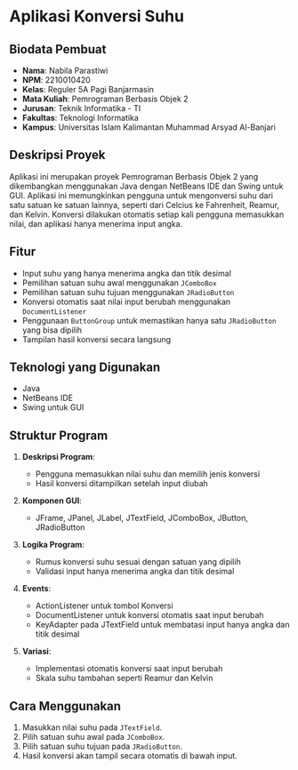 # Aplikasi Konversi Suhu

## Biodata Pembuat
- **Nama**: Nabila Parastiwi
- **NPM**: 2210010420
- **Kelas**: Reguler 5A Pagi Banjarmasin
- **Mata Kuliah**: Pemrograman Berbasis Objek 2
- **Jurusan**: Teknik Informatika - TI
- **Fakultas**: Teknologi Informatika
- **Kampus**: Universitas Islam Kalimantan Muhammad Arsyad Al-Banjari

## Deskripsi Proyek
Aplikasi ini merupakan proyek Pemrograman Berbasis Objek 2 yang dikembangkan menggunakan Java dengan NetBeans IDE dan Swing untuk GUI. Aplikasi ini memungkinkan pengguna untuk mengonversi suhu dari satu satuan ke satuan lainnya, seperti dari Celcius ke Fahrenheit, Reamur, dan Kelvin. Konversi dilakukan otomatis setiap kali pengguna memasukkan nilai, dan aplikasi hanya menerima input angka.

## Fitur
- Input suhu yang hanya menerima angka dan titik desimal
- Pemilihan satuan suhu awal menggunakan `JComboBox`
- Pemilihan satuan suhu tujuan menggunakan `JRadioButton`
- Konversi otomatis saat nilai input berubah menggunakan `DocumentListener`
- Penggunaan `ButtonGroup` untuk memastikan hanya satu `JRadioButton` yang bisa dipilih
- Tampilan hasil konversi secara langsung

## Teknologi yang Digunakan
- Java
- NetBeans IDE
- Swing untuk GUI

## Struktur Program
1. **Deskripsi Program**:
   - Pengguna memasukkan nilai suhu dan memilih jenis konversi
   - Hasil konversi ditampilkan setelah input diubah

2. **Komponen GUI**:
   - JFrame, JPanel, JLabel, JTextField, JComboBox, JButton, JRadioButton

3. **Logika Program**:
   - Rumus konversi suhu sesuai dengan satuan yang dipilih
   - Validasi input hanya menerima angka dan titik desimal

4. **Events**:
   - ActionListener untuk tombol Konversi
   - DocumentListener untuk konversi otomatis saat input berubah
   - KeyAdapter pada JTextField untuk membatasi input hanya angka dan titik desimal

5. **Variasi**:
   - Implementasi otomatis konversi saat input berubah
   - Skala suhu tambahan seperti Reamur dan Kelvin

## Cara Menggunakan
1. Masukkan nilai suhu pada `JTextField`.
2. Pilih satuan suhu awal pada `JComboBox`.
3. Pilih satuan suhu tujuan pada `JRadioButton`.
4. Hasil konversi akan tampil secara otomatis di bawah input.
